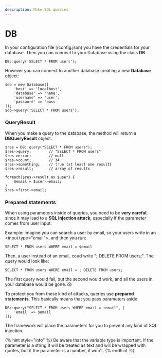 ```yaml
---
description: Make SQL queries
---
```


# DB

In your configuration file (/config.json) you have the credentials for your database. Then you can connect to your Database using the class **DB**.

```
DB::query('SELECT * FROM users');
```

However you can connect to another database creating a new **Database** object:

```
$db = new Database([
    'host' => 'localhost',
    'database' => 'name',
    'username' => 'user',
    'password' => 'pass
]);
$db->query('SELECT * FROM users');
```

### QueryResult

When you make a query to the database, the method will return a **DBQueryResult** object.

```
$res = DB::query("SELECT * FROM users");
$res->query;        // "SELECT * FROM users"
$res->error;        // null
$res->count;        // 34
$res->something;    // true (at least one result)
$res->result;       // array of results

foreach($res->result as $user) {
    $email = $user->email;
}
$res->first->email;
```

### Prepared statements

When using parameters inside of queries, you need to be **very careful**, since it may lead to a **SQL Injection attack**, especially if the parameter comes from user input.

Example: imagine you can search a user by email, so your users write in an \<input type="email">, and then you run:

```
SELECT * FROM users WHERE email = $email
```

Then, a user instead of an email, coud write "; DELETE FROM users;". The query would look like:

```
SELECT * FROM users WHERE email = ; DELETE FROM users;
```

The first query would fail, but the second would work, and all the users in your database would be gone. 😱

To protect you from these kind of attacks, queries use **prepared statements**. This basically means that you pass parameters aside:

```
DB::query("SELECT * FROM users WHERE email = :email", [
    'email' => $email
]);
```

The framework will place the parameters for you to prevent any kind of SQL injection.

{% hint style="info" %}
Be aware that the variable type is important. If the parameter is a string it will be treated as text and will be wrapped with quotes, but if the parameter is a number, it won't.
{% endhint %}
